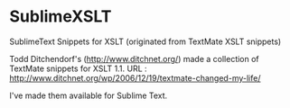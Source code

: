 SublimeXSLT
===========

SublimeText Snippets for XSLT (originated from TextMate XSLT snippets)

Todd Ditchendorf's (http://www.ditchnet.org/) made a collection of TextMate snippets for XSLT 1.1.
URL : http://www.ditchnet.org/wp/2006/12/19/textmate-changed-my-life/

I've made them available for Sublime Text.